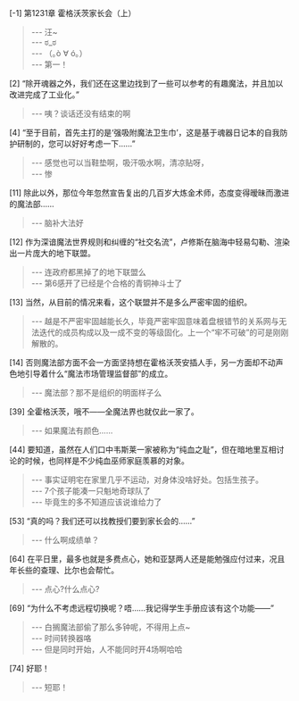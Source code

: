 
[-1] 第1231章 霍格沃茨家长会（上）
>--- 汪~<br>
>--- ಠ_ಠ<br>
>--- （｡ò ∀ ó｡）<br>
>--- 第一！<br>

[2] “除开魂器之外，我们还在这里边找到了一些可以参考的有趣魔法，并且加以改进完成了工业化。”
>--- 咦？谈话还没有结束的啊<br>

[4] “至于目前，首先主打的是‘强吸附魔法卫生巾’，这是基于魂器日记本的自我防护研制的，您可以好好考虑一下……”
>--- 感觉也可以当鞋垫啊，吸汗吸水啊，清凉贴呀，<br>
>--- 惨<br>

[11] 除此以外，那位今年忽然宣告复出的几百岁大炼金术师，态度变得暧昧而激进的魔法部……
>--- 脑补大法好<br>

[12] 作为深谙魔法世界规则和纠缠的“社交名流”，卢修斯在脑海中轻易勾勒、渲染出一片庞大的地下联盟。
>--- 连政府都黑掉了的地下联盟么<br>
>--- 第6感开了已经是个合格的青铜神斗士了<br>

[13] 当然，从目前的情况来看，这个联盟并不是多么严密牢固的组织。
>--- 越是不严密牢固越能长久，毕竟严密牢固意味着盘根错节的关系网与无法迭代的成员构成以及一成不变的等级固化。上一个“牢不可破”的可是刚刚解散的。<br>

[14] 否则魔法部方面不会一方面坚持想在霍格沃茨安插人手，另一方面却不动声色地引导着什么“魔法市场管理监督部”的成立。
>--- 魔法部？那不是组织的明面样子么<br>

[39] 全霍格沃茨，哦不——全魔法界也就仅此一家了。
>--- 如果魔法有颜色……<br>

[44] 要知道，虽然在人们口中韦斯莱一家被称为“纯血之耻”，但在暗地里互相讨论的时候，也同样是不少纯血巫师家庭羡慕的对象。
>--- 事实证明宅在家里几乎不运动，对身体没啥好处。包括生孩子。<br>
>--- 7个孩子能凑一只魁地奇球队了<br>
>--- 毕竟生的多不知道应该说谁给力了<br>

[53] “真的吗？我们还可以找教授们要到家长会的……”
>--- 什么啊成绩单？<br>

[64] 在平日里，最多也就是多费点心，她和亚瑟两人还是能勉强应付过来，况且年长些的查理、比尔也会帮忙。
>--- 点心?什么点心?<br>

[69] “为什么不考虑远程切换呢？唔……我记得学生手册应该有这个功能——”
>--- 白搁魔法部偷了那么多钟呢，不得用上点~<br>
>--- 时间转换器咯<br>
>--- 但是同时开始，人不能同时开4场啊哈哈<br>

[74] 好耶！
>--- 短耶！<br>

